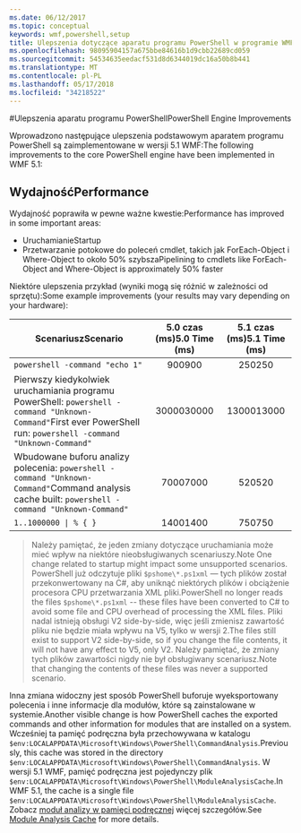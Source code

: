 ```yaml
---
ms.date: 06/12/2017
ms.topic: conceptual
keywords: wmf,powershell,setup
title: Ulepszenia dotyczące aparatu programu PowerShell w programie WMF 5.1
ms.openlocfilehash: 98095904157a675bbe84616b1d9cbb22689cd059
ms.sourcegitcommit: 54534635eedacf531d8d6344019dc16a50b8b441
ms.translationtype: MT
ms.contentlocale: pl-PL
ms.lasthandoff: 05/17/2018
ms.locfileid: "34218522"
---
```

#<a name="powershell-engine-improvements"></a><span data-ttu-id="96528-103">Ulepszenia aparatu programu PowerShell</span><span class="sxs-lookup"><span data-stu-id="96528-103">PowerShell Engine Improvements</span></span>

<span data-ttu-id="96528-104">Wprowadzono następujące ulepszenia podstawowym aparatem programu PowerShell są zaimplementowane w wersji 5.1 WMF:</span><span class="sxs-lookup"><span data-stu-id="96528-104">The following improvements to the core PowerShell engine have been implemented in WMF 5.1:</span></span>


## <a name="performance"></a><span data-ttu-id="96528-105">Wydajność</span><span class="sxs-lookup"><span data-stu-id="96528-105">Performance</span></span> ##

<span data-ttu-id="96528-106">Wydajność poprawiła w pewne ważne kwestie:</span><span class="sxs-lookup"><span data-stu-id="96528-106">Performance has improved in some important areas:</span></span>

- <span data-ttu-id="96528-107">Uruchamianie</span><span class="sxs-lookup"><span data-stu-id="96528-107">Startup</span></span>
- <span data-ttu-id="96528-108">Przetwarzanie potokowe do poleceń cmdlet, takich jak ForEach-Object i Where-Object to około 50% szybsza</span><span class="sxs-lookup"><span data-stu-id="96528-108">Pipelining to cmdlets like ForEach-Object and Where-Object is approximately 50% faster</span></span>

<span data-ttu-id="96528-109">Niektóre ulepszenia przykład (wyniki mogą się różnić w zależności od sprzętu):</span><span class="sxs-lookup"><span data-stu-id="96528-109">Some example improvements (your results may vary depending on your hardware):</span></span>

| <span data-ttu-id="96528-110">Scenariusz</span><span class="sxs-lookup"><span data-stu-id="96528-110">Scenario</span></span> | <span data-ttu-id="96528-111">5.0 czas (ms)</span><span class="sxs-lookup"><span data-stu-id="96528-111">5.0 Time (ms)</span></span> | <span data-ttu-id="96528-112">5.1 czas (ms)</span><span class="sxs-lookup"><span data-stu-id="96528-112">5.1 Time (ms)</span></span> |
| -------- | :---------------: | :---------------: |
| `powershell -command "echo 1"` | <span data-ttu-id="96528-113">900</span><span class="sxs-lookup"><span data-stu-id="96528-113">900</span></span> | <span data-ttu-id="96528-114">250</span><span class="sxs-lookup"><span data-stu-id="96528-114">250</span></span> |
| <span data-ttu-id="96528-115">Pierwszy kiedykolwiek uruchamiania programu PowerShell: `powershell -command "Unknown-Command"`</span><span class="sxs-lookup"><span data-stu-id="96528-115">First ever PowerShell run: `powershell -command "Unknown-Command"`</span></span> | <span data-ttu-id="96528-116">30000</span><span class="sxs-lookup"><span data-stu-id="96528-116">30000</span></span> | <span data-ttu-id="96528-117">13000</span><span class="sxs-lookup"><span data-stu-id="96528-117">13000</span></span> |
| <span data-ttu-id="96528-118">Wbudowane buforu analizy polecenia: `powershell -command "Unknown-Command"`</span><span class="sxs-lookup"><span data-stu-id="96528-118">Command analysis cache built: `powershell -command "Unknown-Command"`</span></span> | <span data-ttu-id="96528-119">7000</span><span class="sxs-lookup"><span data-stu-id="96528-119">7000</span></span> | <span data-ttu-id="96528-120">520</span><span class="sxs-lookup"><span data-stu-id="96528-120">520</span></span> |
| <code>1..1000000 &#124; % { }</code> | <span data-ttu-id="96528-121">1400</span><span class="sxs-lookup"><span data-stu-id="96528-121">1400</span></span> | <span data-ttu-id="96528-122">750</span><span class="sxs-lookup"><span data-stu-id="96528-122">750</span></span> |

> <span data-ttu-id="96528-123">Należy pamiętać, że jeden zmiany dotyczące uruchamiania może mieć wpływ na niektóre nieobsługiwanych scenariuszy.</span><span class="sxs-lookup"><span data-stu-id="96528-123">Note One change related to startup might impact some unsupported scenarios.</span></span>
> <span data-ttu-id="96528-124">PowerShell już odczytuje pliki `$pshome\*.ps1xml` — tych plików został przekonwertowany na C#, aby uniknąć niektórych plików i obciążenie procesora CPU przetwarzania XML pliki.</span><span class="sxs-lookup"><span data-stu-id="96528-124">PowerShell no longer reads the files `$pshome\*.ps1xml` -- these files have been converted to C# to avoid some file and CPU overhead of processing the XML files.</span></span>
<span data-ttu-id="96528-125">Pliki nadal istnieją obsługi V2 side-by-side, więc jeśli zmienisz zawartość pliku nie będzie miała wpływu na V5, tylko w wersji 2.</span><span class="sxs-lookup"><span data-stu-id="96528-125">The files still exist to support V2 side-by-side, so if you change the file contents, it will not have any effect to V5, only V2.</span></span>
<span data-ttu-id="96528-126">Należy pamiętać, że zmiany tych plików zawartości nigdy nie był obsługiwany scenariusz.</span><span class="sxs-lookup"><span data-stu-id="96528-126">Note that changing the contents of these files was never a supported scenario.</span></span>

<span data-ttu-id="96528-127">Inna zmiana widoczny jest sposób PowerShell buforuje wyeksportowany polecenia i inne informacje dla modułów, które są zainstalowane w systemie.</span><span class="sxs-lookup"><span data-stu-id="96528-127">Another visible change is how PowerShell caches the exported commands and other information for modules that are installed on a system.</span></span>
<span data-ttu-id="96528-128">Wcześniej ta pamięć podręczna była przechowywana w katalogu `$env:LOCALAPPDATA\Microsoft\Windows\PowerShell\CommandAnalysis`.</span><span class="sxs-lookup"><span data-stu-id="96528-128">Previously, this cache was stored in the directory `$env:LOCALAPPDATA\Microsoft\Windows\PowerShell\CommandAnalysis`.</span></span>
<span data-ttu-id="96528-129">W wersji 5.1 WMF, pamięć podręczna jest pojedynczy plik `$env:LOCALAPPDATA\Microsoft\Windows\PowerShell\ModuleAnalysisCache`.</span><span class="sxs-lookup"><span data-stu-id="96528-129">In WMF 5.1, the cache is a single file `$env:LOCALAPPDATA\Microsoft\Windows\PowerShell\ModuleAnalysisCache`.</span></span>
<span data-ttu-id="96528-130">Zobacz [moduł analizy w pamięci podręcznej](scenarios-features.md#module-analysis-cache) więcej szczegółów.</span><span class="sxs-lookup"><span data-stu-id="96528-130">See [Module Analysis Cache](scenarios-features.md#module-analysis-cache) for more details.</span></span>
